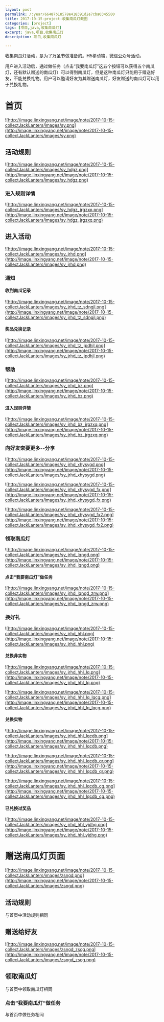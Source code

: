 ```yaml
---
layout: post
permalink: /:year/66487b18578e418391d2e7cba0345500
title: 2017-10-15-project-收集南瓜灯截图
categories: [project]
tags: [项目,java,收集南瓜灯]
excerpt: java,项目,收集南瓜灯
description: 项目,收集南瓜灯

---
```


收集南瓜灯活动，是为了万圣节做准备的。H5移动端，微信公众号活动。

用户进入活动后，通过做任务（点击“我要南瓜灯”这五个按钮可以获得五个南瓜灯，还有默认赠送的南瓜灯）可以得到南瓜灯，但是这种南瓜灯只能用于赠送好友，不能兑换礼物。用户可以邀请好友为其赠送南瓜灯，好友赠送的南瓜灯可以用于兑换礼物。


# 首页 #

![http://image.linxingyang.net/image/note/2017-10-15-collectJackLanters/images/sy.png](http://image.linxingyang.net/image/note/2017-10-15-collectJackLanters/images/sy.png)

## 活动规则 ##

![http://image.linxingyang.net/image/note/2017-10-15-collectJackLanters/images/sy_hdgz.png](http://image.linxingyang.net/image/note/2017-10-15-collectJackLanters/images/sy_hdgz.png)


### 进入规则详情 ###

![http://image.linxingyang.net/image/note/2017-10-15-collectJackLanters/images/sy_hdgz_jrgzxq.png](http://image.linxingyang.net/image/note/2017-10-15-collectJackLanters/images/sy_hdgz_jrgzxq.png)

## 进入活动 ##

![http://image.linxingyang.net/image/note/2017-10-15-collectJackLanters/images/sy_jrhd.png](http://image.linxingyang.net/image/note/2017-10-15-collectJackLanters/images/sy_jrhd.png)

### 通知 ###

#### 收到南瓜记录 ####

![http://image.linxingyang.net/image/note/2017-10-15-collectJackLanters/images/sy_jrhd_tz_sdngjl.png](http://image.linxingyang.net/image/note/2017-10-15-collectJackLanters/images/sy_jrhd_tz_sdngjl.png)

#### 奖品兑换记录 ####

![http://image.linxingyang.net/image/note/2017-10-15-collectJackLanters/images/sy_jrhd_tz_jpdhjl.png](http://image.linxingyang.net/image/note/2017-10-15-collectJackLanters/images/sy_jrhd_tz_jpdhjl.png)

### 帮助 ###

![http://image.linxingyang.net/image/note/2017-10-15-collectJackLanters/images/sy_jrhd_bz.png](http://image.linxingyang.net/image/note/2017-10-15-collectJackLanters/images/sy_jrhd_bz.png)

#### 进入规则详情 ####

![http://image.linxingyang.net/image/note/2017-10-15-collectJackLanters/images/sy_jrhd_bz_jrgzxq.png](http://image.linxingyang.net/image/note/2017-10-15-collectJackLanters/images/sy_jrhd_bz_jrgzxq.png)

### 向好友索要更多--分享 ###

![http://image.linxingyang.net/image/note/2017-10-15-collectJackLanters/images/sy_jrhd_xhysygd.png](http://image.linxingyang.net/image/note/2017-10-15-collectJackLanters/images/sy_jrhd_xhysygd.png)

![http://image.linxingyang.net/image/note/2017-10-15-collectJackLanters/images/sy_jrhd_xhysygd_fx.png](http://image.linxingyang.net/image/note/2017-10-15-collectJackLanters/images/sy_jrhd_xhysygd_fx.png)

![http://image.linxingyang.net/image/note/2017-10-15-collectJackLanters/images/sy_jrhd_xhysygd_fx2.png](http://image.linxingyang.net/image/note/2017-10-15-collectJackLanters/images/sy_jrhd_xhysygd_fx2.png)

### 领取南瓜灯 ###

![http://image.linxingyang.net/image/note/2017-10-15-collectJackLanters/images/sy_jrhd_lqngd.png](http://image.linxingyang.net/image/note/2017-10-15-collectJackLanters/images/sy_jrhd_lqngd.png)

#### 点击“我要南瓜灯”做任务 ####

![http://image.linxingyang.net/image/note/2017-10-15-collectJackLanters/images/sy_jrhd_lqngd_zrw.png](http://image.linxingyang.net/image/note/2017-10-15-collectJackLanters/images/sy_jrhd_lqngd_zrw.png)

### 换好礼 ###

![http://image.linxingyang.net/image/note/2017-10-15-collectJackLanters/images/sy_jrhd_hhl.png](http://image.linxingyang.net/image/note/2017-10-15-collectJackLanters/images/sy_jrhd_hhl.png)

#### 兑换非实物 ####

![http://image.linxingyang.net/image/note/2017-10-15-collectJackLanters/images/sy_jrhd_hhl_lq.png](http://image.linxingyang.net/image/note/2017-10-15-collectJackLanters/images/sy_jrhd_hhl_lq.png)

![http://image.linxingyang.net/image/note/2017-10-15-collectJackLanters/images/sy_jrhd_hhl_lq_lqcg.png](http://image.linxingyang.net/image/note/2017-10-15-collectJackLanters/images/sy_jrhd_hhl_lq_lqcg.png)

#### 兑换实物 ####

![http://image.linxingyang.net/image/note/2017-10-15-collectJackLanters/images/sy_jrhd_hhl_lqcdb.png](http://image.linxingyang.net/image/note/2017-10-15-collectJackLanters/images/sy_jrhd_hhl_lqcdb.png)

![http://image.linxingyang.net/image/note/2017-10-15-collectJackLanters/images/sy_jrhd_hhl_lqcdb_qr.png](http://image.linxingyang.net/image/note/2017-10-15-collectJackLanters/images/sy_jrhd_hhl_lqcdb_qr.png)

![http://image.linxingyang.net/image/note/2017-10-15-collectJackLanters/images/sy_jrhd_hhl_lqcdb_cg.png](http://image.linxingyang.net/image/note/2017-10-15-collectJackLanters/images/sy_jrhd_hhl_lqcdb_cg.png)

#### 已兑换过奖品 ####

![http://image.linxingyang.net/image/note/2017-10-15-collectJackLanters/images/sy_jrhd_hhl_yjdhg.png](http://image.linxingyang.net/image/note/2017-10-15-collectJackLanters/images/sy_jrhd_hhl_yjdhg.png)


# 赠送南瓜灯页面 #

![http://image.linxingyang.net/image/note/2017-10-15-collectJackLanters/images/zsngd.png](http://image.linxingyang.net/image/note/2017-10-15-collectJackLanters/images/zsngd.png)

## 活动规则 ##

与首页中活动规则相同

## 赠送给好友 ##
![http://image.linxingyang.net/image/note/2017-10-15-collectJackLanters/images/zsngd_zscg.png](http://image.linxingyang.net/image/note/2017-10-15-collectJackLanters/images/zsngd_zscg.png)

## 领取南瓜灯 ##

与首页中领取南瓜灯相同

### 点击“我要南瓜灯”做任务 ###

与首页中做任务相同
